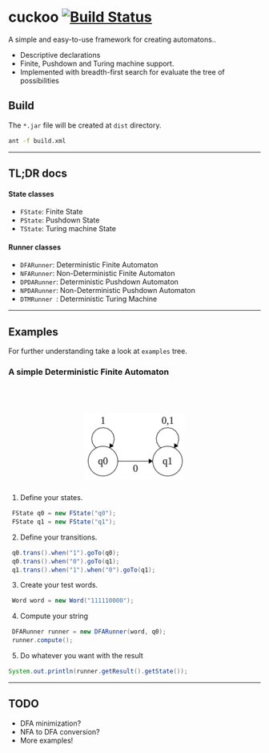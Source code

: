 cuckoo [![Build Status](https://travis-ci.org/eug/cuckoo.png?branch=master)](https://travis-ci.org/eug/cuckoo)
======

A simple and easy-to-use framework for creating automatons..

  - Descriptive declarations
  - Finite, Pushdown and Turing machine support.
  - Implemented with breadth-first search for evaluate the tree of possibilities


Build
----------
The ```*.jar``` file will be created at ```dist``` directory.

```sh
ant -f build.xml
```


----------
TL;DR docs
----------
#### State classes ####
* ``` FState ```: Finite State
* ``` PState ```: Pushdown State
* ``` TState ```: Turing machine State

#### Runner classes ####
* ``` DFARunner ```:  Deterministic Finite Automaton
* ``` NFARunner ```:  Non-Deterministic Finite Automaton
* ``` DPDARunner ```: Deterministic Pushdown Automaton
* ``` NPDARunner ```: Non-Deterministic Pushdown Automaton
* ``` DTMRunner  ```: Deterministic Turing Machine


----------
Examples
----------
For further understanding take a look at ```examples``` tree.



### A simple Deterministic Finite Automaton ###

<h1 align="center">
    <br>
    <img width="200" src="https://raw.githubusercontent.com/eug/cuckoo/master/example.png" alt="cuckoo">
    <br>
</h1>

1) Define your states.

```java
 FState q0 = new FState("q0");
 FState q1 = new FState("q1");
```

2) Define your transitions.

```java
 q0.trans().when("1").goTo(q0);
 q0.trans().when("0").goTo(q1);
 q1.trans().when("1").when("0").goTo(q1);
```

3) Create your test words.
```java
 Word word = new Word("111110000");
```

4) Compute your string

```java
 DFARunner runner = new DFARunner(word, q0);
 runner.compute();
```

5) Do whatever you want with the result
```java
System.out.println(runner.getResult().getState());
```


----------
TODO
----------
* DFA minimization?
* NFA to DFA conversion?
* More examples!
